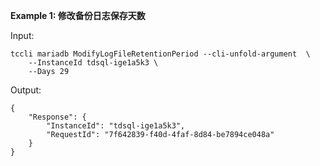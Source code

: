 **Example 1: 修改备份日志保存天数**



Input: 

```
tccli mariadb ModifyLogFileRetentionPeriod --cli-unfold-argument  \
    --InstanceId tdsql-ige1a5k3 \
    --Days 29
```

Output: 
```
{
    "Response": {
        "InstanceId": "tdsql-ige1a5k3",
        "RequestId": "7f642839-f40d-4faf-8d84-be7894ce048a"
    }
}
```

